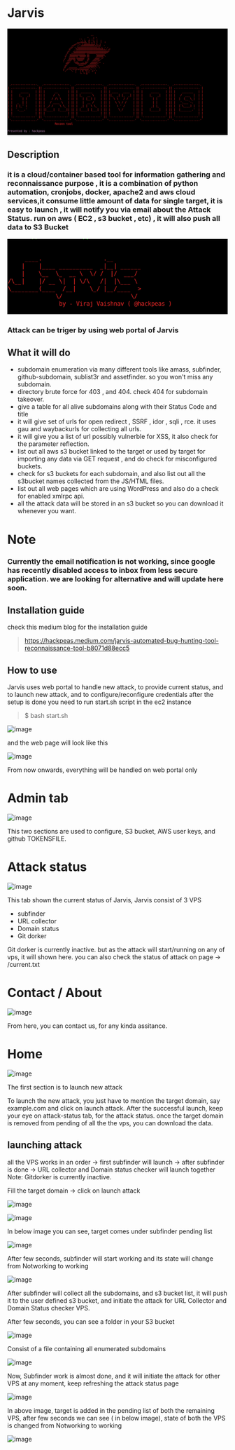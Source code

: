# Jarvis
![jarvis first look](jarvis.png)
## **Description**
### it is a cloud/container based tool for information gathering and reconnaissance purpose , it is a combination of python automation, cronjobs, docker, apache2 and aws cloud services,it consume little amount of data for single target, it is easy to launch , it will notify you via email about the Attack Status. run on aws ( EC2 , s3 bucket , etc) , it will also push all data to S3 Bucket
![Jarvis image](jarvis2.png)

### Attack can be triger by using web portal of Jarvis

## What it will do 
- subdomain enumeration via many different tools like amass, subfinder, github-subdomain, sublist3r and assetfinder. so you won't miss any subdomain.
- directory brute force for 403 , and 404. check 404 for subdomain takeover.
- give a table for all alive subdomains along with their Status Code and title
- it will give set of urls for open redirect , SSRF , idor , sqli , rce. it uses gau and waybackurls for collecting all urls.
- it will give you a list of url possibly vulnerble for XSS, it also check for the parameter reflection.
- list out all aws s3 bucket linked to the target or used by target for importing any data via GET request , and do check for misconfigured buckets.
- check for s3 buckets for each subdomain, and also list out all the s3bucket names collected from the JS/HTML files.
- list out all web pages which are using WordPress and also do a check for enabled xmlrpc api.
- all the attack data will be stored in an s3 bucket so you can download it whenever you want.

# **Note**
### Currently the email notification is not working, since google has recently disabled access to inbox from less secure application. we are looking for alternative and will update here soon.

## Installation guide 
check this medium blog for the installation guide 
> https://hackpeas.medium.com/jarvis-automated-bug-hunting-tool-reconnaissance-tool-b8071d88ecc5

## How to use
Jarvis uses web portal to handle new attack, to provide current status, and to launch new attack, and to configure/reconfigure credentials
after the setup is done
you need to run start.sh script in the ec2 instance
> $ bash start.sh

![image](https://user-images.githubusercontent.com/60743167/173586053-618bfe6c-6b05-43fe-8713-ee1e50289cbf.png)

and the web page will look like this

![image](https://user-images.githubusercontent.com/60743167/173586811-6472b65a-52ce-4bbc-a18b-c9dad1820a87.png)

From now onwards, everything will be handled on web portal only

# Admin tab

![image](https://user-images.githubusercontent.com/60743167/173638028-d2a514c8-9409-4f63-a307-1a06fdb7b23b.png)

This two sections are used to configure, S3 bucket, AWS user keys, and github TOKENSFILE.

# Attack status

![image](https://user-images.githubusercontent.com/60743167/173638248-27531fbe-7c42-46bf-8fa6-fa67fc2087b7.png)

This tab shown the current status of Jarvis, 
Jarvis consist of 3 VPS 
- subfinder 
- URL collector 
- Domain status 
- Git dorker

Git dorker is currently inactive.
but as the attack will start/running on any of vps, it will shown here.
you can also check the status of attack on page -> /current.txt

# Contact / About

![image](https://user-images.githubusercontent.com/60743167/173638742-e593c25c-f1de-4da2-b89d-b95794f13509.png)

From here, you can contact us, for any kinda assitance.

# Home

![image](https://user-images.githubusercontent.com/60743167/173639004-955f2d20-8164-4700-8d33-338b71abe0a5.png)

The first section is to launch new attack 

To launch the new attack, you just have to mention the target domain, say example.com and click on launch attack.
After the successful launch, keep your eye on attack-status tab, for the attack status. once the target domain is removed from pending of all the the vps, you can download the data.

## launching attack 

all the VPS works in an order -> first subfinder will launch -> after subfinder is done -> URL collector and Domain status checker will launch together
Note: Gitdorker is currently inactive.

Fill the target domain -> click on launch attack


![image](https://user-images.githubusercontent.com/60743167/173656483-1d1256ab-097e-4d59-a347-a6403b9c1725.png)

![image](https://user-images.githubusercontent.com/60743167/173656542-cc1598d0-7c99-4fde-9aac-d62b3e87be0b.png)

In below image you can see, target comes under subfinder pending list

![image](https://user-images.githubusercontent.com/60743167/173656752-c11a68c1-3f1d-44ae-97f1-72632484fecc.png)

After few seconds, subfinder will start working and its state will change from Notworking to working

![image](https://user-images.githubusercontent.com/60743167/173656981-21d63f51-7513-47b3-b2d9-a5aa8032c2bd.png)

After subfinder will collect all the subdomains, and s3 bucket list, it will push it to the user defined s3 bucket, and initiate the attack for URL Collector and Domain Status checker VPS.

After few seconds, you can see a folder in your S3 bucket 

![image](https://user-images.githubusercontent.com/60743167/173659559-4e6b22d2-3464-4055-bb74-70e0e4fc0e63.png)

Consist of a file containing all enumerated subdomains 

![image](https://user-images.githubusercontent.com/60743167/173659680-0955af6d-3c10-4a8a-af34-a37ee44d0211.png)

Now, Subfinder work is almost done, and it will initiate the attack for other VPS at any moment, keep refreshing the attack status page

![image](https://user-images.githubusercontent.com/60743167/173660105-3db7e760-62d2-4760-b764-46ce972113e9.png)

In above image, target is added in the pending list of both the remaining VPS, after few seconds we can see ( in below image), state of both the VPS is changed from Notworking to working

![image](https://user-images.githubusercontent.com/60743167/173660332-a4461713-d2c6-4dd5-a7b3-2dbbea0d2fca.png)



